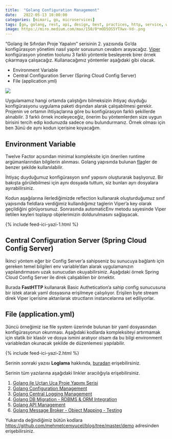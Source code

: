 ```yaml
---
title:  "Golang Configuration Management"
date:   2022-05-13 10:00:00
categories: [mimari, go, microservices]
tags: [go, golang, rest, api, design, best, practices, http, service, web service, design, tasarım, java, spring boot, mikroservis, microservice, kubernetes,  türkçe, yazılım, blog, blogger, nedir, örnek, nasıl yapılır, mehmet cem yücel]
image: https://miro.medium.com/max/150/0*mOD5OS5YTXwx-Vd-.png
---
```


“Golang ile Sıfırdan Proje Yapalım” serisinin 2. yazısında Go’da konfigürasyon yönetimi nasıl yapılır sorusunun cevabını arayacağız.  [Viper](https://github.com/spf13/viper)  konfigürasyon yönetim toolunu 3 farklı yöntemle besleyerek birer örnek çıkarmaya çalışacağız. Kullanacağımız yöntemler aşağıdaki gibi olacak.

-   Environment Variable
-   Central Configuration Server (Spring Cloud Config Server)
-   File (application.yml)

![](https://miro.medium.com/max/500/0*mOD5OS5YTXwx-Vd-.png)


Uygulamamız hangi ortamda çalıştığını bilmeksizin ihtiyaç duyduğu konfigürasyonu uygulama paketi dışından alarak çalışabilmesi gerekir. Projenin ve ortamın ihtiyaçlarına göre bu konfigürasyon farklı şekillerde alınabilir. 3 farklı örnek inceleyeceğiz, önerim bu yöntemlerden size uygun birisini tercih edip kodunuzda sadece onu bulundurmanız. Örnek olması için ben 3ünü de aynı kodun içerisine koyacağım.

## Environment Variable

Twelve Factor açısından minimal kompleksite için önerilen runtime argümanlarından bilgilerin alınması. Golang yapısında bulunan  [flag](https://gobyexample.com/command-line-flags)ler de benzer şekilde kullanılabilir.

<script src="https://gist.github.com/mehmetcemyucel/6fc66883e4be37ebdcff5383b2bd106c.js"></script>

İhtiyaç duyduğumuz konfigürasyon sınıf yapısını oluşturarak başlıyoruz. Bir bakışta görülebilmesi için aynı dosyada tuttum, siz bunları ayrı dosyalara ayırabilirsiniz.

<script src="https://gist.github.com/mehmetcemyucel/26331fd659dbb4534bfd4c160cde1d32.js"></script>

Kodun aşağılarına ilerlediğimizde reflection kullanarak oluşturduğumuz sınıf yapısında fieldlara verdiğimiz kullandığımız taglerin Viper’a key olarak geçildiğini görüyorsunuz. Sonrasında automaticEnv metodu sayesinde Viper iletilen keyleri toplayıp objelerimizin doldurulmasını sağlayacak.

<script src="https://gist.github.com/mehmetcemyucel/26331fd659dbb4534bfd4c160cde1d32.js"></script>

{% include feed-ici-yazi-1.html %}

## Central Configuration Server (Spring Cloud Config Server)

İkinci yöntem eğer bir Config Server’a sahipseniz bu sunucuya bağlantı için gereken temel bilgileri env variable’dan alarak uygulamanızın yapılandırmasını uzak sunucudan okuyabilirsiniz. Aşağıdaki örnek Spring Cloud Config Server ile direk çalışabilen bir örnektir.

<script src="https://gist.github.com/mehmetcemyucel/5ab865c487dc4ed5d5539619722b0c84.js"></script>

Burada  **FastHTTP** kullanarak Basic Authetication’a sahip config sunucusuna bir istek atarak yaml dosyasına erişilmeye çalışılıyor. Erişilen byte stream direk Viper içerisine aktarılarak structların instancelarına set ediliyorlar.

## File (application.yml)

3üncü  örneğimiz ise file system üzerinde bulunan bir yaml dosyasından konfigürasyonun okunması. Aşağıdaki kodlarda kompleksiteyi artırmamak için statik bir klasör ve dosya ismini aratıyor olsam da bu bilgi environment variabledan okunacak şekilde de düzenlemesi yapılabilir.

<script src="https://gist.github.com/mehmetcemyucel/aae90ec62ef214775599f0205cac6675.js"></script>

{% include feed-ici-yazi-2.html %}

Serinin sonraki yazısı  **Loglama** hakkında,  [buradan](https://mehmetcemyucel.com/2022/golang-central-logging-management)  erişebilirsiniz.

Serinin tüm yazılarına aşağıdaki linkler aracılığıyla erişebilirsiniz.

1. [Golang ile Uçtan Uca Proje Yapımı Serisi](https://mehmetcemyucel.com/2022/go-ile-uctan-uca-proje-yapimi-serisi)
2. [Golang Configuration Management](https://mehmetcemyucel.com/2022/golang-configuration-management)
3. [Golang Central Logging Management](https://mehmetcemyucel.com/2022/golang-central-logging-management)
4. [Golang DB Migration - RDBMS & ORM Integration](https://mehmetcemyucel.com/2022/golang-db-migration-rdbms-orm-integration)
5. [Golang API Management](https://mehmetcemyucel.com/2022/golang-api-management)
6. [Golang Message Broker - Object Mapping - Testing](https://mehmetcemyucel.com/2022/golang-message-broker-object-mapper-testing)

Yukarıda değindiğimiz bütün kodlara https://github.com/mehmetcemyucel/blog/tree/master/demo adresinden erişebilirsiniz.